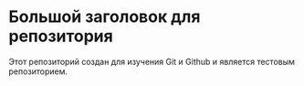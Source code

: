 # Большой заголовок для репозитория  
Этот репозиторий создан для изучения Git и Github и является тестовым репозиторием. 